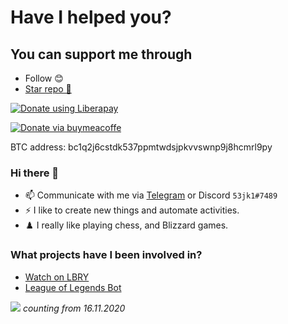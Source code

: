 # Have I helped you?
## You can support me through
- Follow 😊
- [Star repo 🌟](https://github.com/53jk1?tab=repositories)

<noscript><a href="https://liberapay.com/53jk1/donate"><img alt="Donate using Liberapay" src="https://liberapay.com/assets/widgets/donate.svg"></a></noscript>

<a href="https://www.buymeacoffee.com/53jk1"><img alt="Donate via buymeacoffe" src="https://raw.githubusercontent.com/egonelbre/gophers/master/.thumb/animation/buy-morning-coffee-3x.gif"></a>

BTC address: bc1q2j6cstdk537ppmtwdsjpkvvswnp9j8hcmrl9py

### Hi there 👋
- 📫 Communicate with me via [Telegram](https://t.me/sxjk1) or Discord ``53jk1#7489``
- ⚡ I like to create new things and automate activities.
- ♟️ I really like playing chess, and Blizzard games.

### What projects have I been involved in?
- [Watch on LBRY](https://chrome.google.com/webstore/detail/watch-on-lbry/jjmbbhopnjdjnpceiecihldbhibchgek)
- [League of Legends Bot](https://github.com/Skinz3/League-of-Legends-Bot)

![](https://komarev.com/ghpvc/?username=53jk1&color=brightgreen)
*counting from 16.11.2020*
